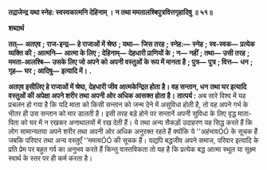 **तद्राजेन्द्र यथा स्नेह: स्वस्वकात्मनि देहिनाम् ।** **न तथा ममतालश्बिपुत्रवित्तगृहादिषु ॥ ५१॥** 

**शब्दार्थ** 

**तत्—** **अतएव** **; राज-इन्द्र—** **हे राजाओं में श्रेष्ठ** **; यथा—** **जिस तरह** **; स्नेह:—** **स्नेह** **; स्व-स्वक—** **प्रत्येक व्यक्ति की** **; आत्मनि—** **आत्मा के लिए** **; देहिनाम्—** **देहधारी प्राणियों के** **; न—** **नहीं** **; तथा—** **उसी तरह** **; ममता-आलश्बि—** **उसके लिए जो अपने को** **अपनी वस्तुओं के रूप में मानता है** **; पुत्र—** **पुत्र** **; वित्त—** **धन** **; गृह—** **घर** **; आदिषु—** **इत्यादि में।** **.** 

**अतएव इसीलिए हे राजाओं में श्रेष्ठ, देहधारी जीव आत्मकेन्द्रित होता है। वह सन्तान, धन** **तथा घर इत्यादि वस्तुओं की अपेक्षा अपने शरीर तथा अपनी ओर अधिक आसक्त होता है।** **तात्पर्य :** अब सारे विश्व में यह प्रचलन हो गया है कि यदि माता को किसी सन्तान को जन्म देने में असुविधा होती है, तो वह अपने गर्भ के भीतर ही उस सन्तान को मार डालती है। इसी तरह बड़े होने पर सन्तानें अपनी सुविधा के लिए वृद्ध माता-पिता को घर में न रखकर अनाथालयों में रख देती हैं। ये तथा अन्य सैकड़ों उदाहरण यह सिद्ध करते हैं कि लोग सामान्यतया अपने शरीर तथा अपनी ओर अधिक अनुरक्त रहते हैं क्योंकि ये ''अहंभावÓÓ के सूचक हैं जबकि परिवार तथा अन्य वस्तुएँ ''ममत्वÓÓ की सूचक हैं। यद्यपि बद्धजीव अपने समाज, परिवार इत्यादि के प्रति प्रेम पर बहुत गर्व का अनुभव करते हैं किन्तु वास्तविकता तो यह है कि प्रत्येक बद्ध आत्मा स्थूल या सूक्ष्म स्वार्थ के स्तर पर ही कर्म करता है।  